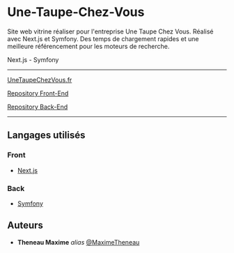 # Une-Taupe-Chez-Vous   

Site web vitrine réaliser pour l'entreprise Une Taupe Chez Vous.
Réalisé avec Next.js et Symfony. Des temps de chargement rapides et une meilleure référencement pour les moteurs de recherche.

Next.js - Symfony

---

[UneTaupeChezVous.fr](https://unetaupechezvous.fr)

[Repository Front-End](https://github.com/MaximeTheneau/Une-Taupe-Chez-Vous_Next.js)

[Repository Back-End](https://github.com/MaximeTheneau/Une-Taupe-Chez-Vous_Symfony)

---

## Langages utilisés 

### Front

- [Next.js](https://nextjs.org/)

### Back

- [Symfony](https://fr.reactjs.org/)

## Auteurs

* **Theneau Maxime** _alias_ [@MaximeTheneau](https://github.com/MaximeTheneau)
